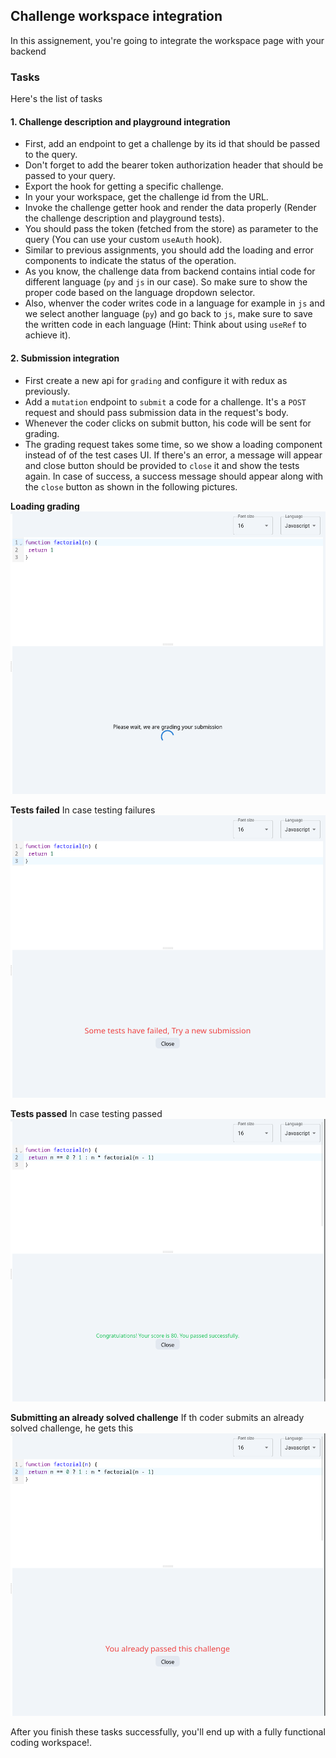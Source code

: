 ## Challenge workspace integration
In this assignement, you're going to integrate the workspace page with your backend


### Tasks
Here's the list of tasks

#### 1. Challenge description and playground integration

- First, add an endpoint to get a challenge by its id that should be passed to the query.
- Don't forget to add the bearer token authorization header that should be passed to your query.
- Export the hook for getting a specific challenge.
- In your your workspace, get the challenge id from the URL.
- Invoke the challenge getter hook and render the data properly (Render the challenge description and playground tests).
- You should pass the token (fetched from the store) as parameter to the query (You can use your custom `useAuth` hook).
- Similar to previous assignments, you should add the loading and error components to indicate the status of the operation.
- As you know, the challenge data from backend contains intial code for different language (`py` and `js` in our case). So make sure to show the proper code based on the language dropdown selector.
- Also, whenver the coder writes code in a language for example in `js` and we select another language (`py`) and go back to `js`, make sure to save the written code in each language (Hint: Think about using `useRef` to achieve it).

#### 2. Submission integration
- First create a new api for `grading` and configure it with redux as previously.
- Add a `mutation` endpoint to `submit` a code for a challenge. It's a `POST` request and should pass submission data in the request's body.
- Whenever the coder clicks on submit button, his code will be sent for grading.
- The grading request takes some time, so we show a loading component instead of of the test cases UI. If there's an error, a message will appear and close button should be provided to `close` it and show the tests again. In case of success, a success message should appear along with the `close` button as shown in the following pictures.

**Loading grading**
![grading submission](./images/integration/grading-loading.png)

**Tests failed**
In case testing failures
![grading submission](./images/integration/grading-failure.png)

**Tests passed**
In case testing passed
![grading submission](./images/integration/grading-success.png)

**Submitting an already solved challenge**
If th coder submits an already solved challenge, he gets this
![grading submission](./images/integration/grading-existing.png)


After you finish these tasks successfully, you'll end up with a fully functional coding workspace!.

